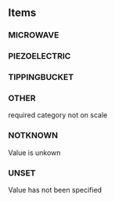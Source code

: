 

<!-- end of short definition -->
## Items

### MICROWAVE


### PIEZOELECTRIC


### TIPPINGBUCKET


### OTHER
required category not on scale

### NOTKNOWN
Value is unkown

### UNSET
Value has not been specified
